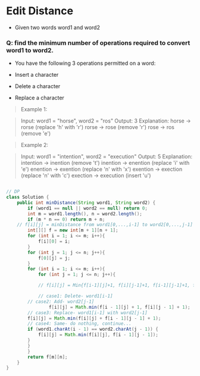 # Edit Distance

- Given two words word1 and word2
### Q: find the minimum number of operations required to convert word1 to word2.

- You have the following 3 operations permitted on a word:

- Insert a character
- Delete a character
- Replace a character

> Example 1:

> Input: word1 = "horse", word2 = "ros"
> Output: 3
> Explanation: 
> horse -> rorse (replace 'h' with 'r')
> rorse -> rose (remove 'r')
> rose -> ros (remove 'e')

> Example 2:

> Input: word1 = "intention", word2 = "execution"
> Output: 5
> Explanation: 
> intention -> inention (remove 't')
> inention -> enention (replace 'i' with 'e')
> enention -> exention (replace 'n' with 'x')
> exention -> exection (replace 'n' with 'c')
> exection -> execution (insert 'u')


```java

// DP
class Solution {
    public int minDistance(String word1, String word2) {
        if (word1 == null || word2 == null) return 0;
        int m = word1.length(), n = word2.length();
        if (m * n == 0) return m + n;
	// f[i][j] = minDistance from word1[0,...,i-1] to word2[0,...,j-1]
        int[][] f = new int[m + 1][n + 1];
        for (int i = 1; i <= m; i++){
            f[i][0] = i;
        }
        for (int j = 1; j <= n; j++){
            f[0][j] = j;
        }
        for (int i = 1; i <= m; i++){
            for (int j = 1; j <= n; j++){

	    	// f[i][j] = Min{f[i-1][j]+1, f[i][j-1]+1, f[i-1][j-1]+1, f[i-1][j-1] | word1[i-1]=word2[j-1]}

	    	// case1: Delete- word1[i-1]
		// case2: Add- word2[j-1]
            	f[i][j] = Math.min(f[i - 1][j] + 1, f[i][j - 1] + 1);
		// case3: Replace- word1[i-1] with word2[j-1]
		f[i][j] = Math.min(f[i][j] + f[i - 1][j - 1] + 1);
		// case4: Same- do nothing, continue...
		if (word1.charAt(i - 1) == word2.charAt(j - 1)) {
			f[i][j] = Math.min(f[i][j], f[i - 1][j - 1]);
		}
	    }
        }
        return f[m][n];
    }
}
```
